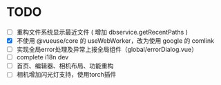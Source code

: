 # TODO

- [ ] 重构文件系统显示最近文件 ( 增加 dbservice.getRecentPaths )
- [x] 不使用 @vueuse/core 的 useWebWorker，改为使用 google 的 comlink
- [ ] 实现全局error处理及异常上报全局组件（global/errorDialog.vue）
- [ ] complete i18n dev
- [ ] 首页、编辑器、相机布局、功能重构
- [ ] 相机增加闪光灯支持，使用torch插件
